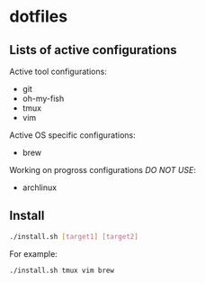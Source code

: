 # dotfiles

## Lists of active configurations

Active tool configurations:
- git
- oh-my-fish
- tmux
- vim

Active OS specific configurations:
- brew

Working on progross configurations *DO NOT USE*:
- archlinux

## Install

```bash
./install.sh [target1] [target2]
```

For example:

```bash
./install.sh tmux vim brew
```
